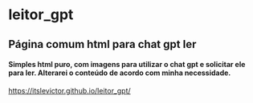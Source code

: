 # leitor_gpt
## Página comum html para chat gpt ler

#### Simples html puro, com imagens para utilizar o chat gpt e solicitar ele para ler. Alterarei o conteúdo de acordo com minha necessidade.

<a href="Acesso a Página" target="_blank">https://itslevictor.github.io/leitor_gpt/</a>
